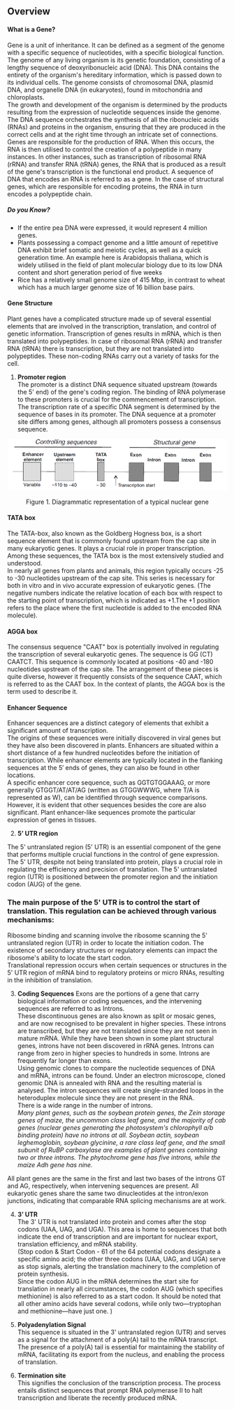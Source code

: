 ## Overview

#### What is a Gene?

Gene is a unit of inheritance. It can be defined as a segment of the genome with a specific sequence of nucleotides, with a specific biological function.  
The genome of any living organism is its genetic foundation, consisting of a lengthy sequence of deoxyribonucleic acid (DNA). This DNA contains the entirety of the organism's hereditary information, which is passed down to its individual cells. The genome consists of chromosomal DNA, plasmid DNA, and organelle DNA (in eukaryotes), found in mitochondria and chloroplasts.  
The growth and development of the organism is determined by the products resulting from the expression of nucleotide sequences inside the genome. The DNA sequence orchestrates the synthesis of all the ribonucleic acids (RNAs) and proteins in the organism, ensuring that they are produced in the correct cells and at the right time through an intricate set of connections.   
Genes are responsible for the production of RNA. When this occurs, the RNA is then utilised to control the creation of a polypeptide in many instances. In other instances, such as transcription of ribosomal RNA (rRNA) and transfer RNA (tRNA) genes, the RNA that is produced as a result of the gene's transcription is the functional end product. A sequence of DNA that encodes an RNA is referred to as a gene. In the case of structural genes, which are responsible for encoding proteins, the RNA in turn encodes a polypeptide chain. 

##### Do you Know?
-	If the entire pea DNA were expressed, it would represent 4 million genes. 
-	Plants possessing a compact genome and a little amount of repetitive DNA exhibit brief somatic and meiotic cycles, as well as a quick generation time.
An example here is Arabidopsis thaliana, which is widely utilised in the field of plant molecular biology due to its low DNA content and short generation period of five weeks
-	Rice has a relatively small genome size of 415 Mbp, in contrast to wheat which has a much larger genome size of 16 billion base pairs. 

#### Gene Structure 
Plant genes have a complicated structure made up of several essential elements that are involved in the transcription, translation, and control of genetic information.
Transcription of genes results in mRNA, which is then translated into polypeptides. In case of ribosomal RNA (rRNA) and transfer RNA (tRNA) there is transcription, but they are not translated into polypeptides. These non-coding RNAs carry out a variety of tasks for the cell.

1.	**Promoter region**   
The promoter is a distinct DNA sequence situated upstream (towards the 5' end) of the gene's coding region. The binding of RNA polymerase to these promoters is crucial for the commencement of transcription.
The transcription rate of a specific DNA segment is determined by the sequence of bases in its promoter. The DNA sequence at a promoter site differs among genes, although all promoters possess a consensus sequence. 

<div align="center">
<img src="./images/Fig 1.png" class="img-fluid">
<p>Figure 1. Diagrammatic representation of a typical nuclear gene </p>
</div>

#### TATA box 
The TATA-box, also known as the Goldberg Hogness box, is a short sequence element that is commonly found upstream from the cap site in many eukaryotic genes. It plays a crucial role in proper transcription. Among these sequences, the TATA box is the most extensively studied and understood.   
In nearly all genes from plants and animals, this region typically occurs -25 to -30 nucleotides upstream of the cap site. This series is necessary for both in vitro and in vivo accurate expression of eukaryotic genes. 
(The negative numbers indicate the relative location of each box with respect to the starting point of transcription, which is indicated as +1.The +1 position refers to the place where the first nucleotide is added to the encoded RNA molecule).

#### AGGA box
The consensus sequence "CAAT" box is potentially involved in regulating the transcription of several eukaryotic genes.
The sequence is GG (CT) CAATCT. This sequence is commonly located at positions -40 and -180 nucleotides upstream of the cap site. The arrangement of these pieces is quite diverse, however it frequently consists of the sequence CAAT, which is referred to as the CAAT box. In the context of plants, the AGGA box is the term used to describe it. 

#### Enhancer Sequence
Enhancer sequences are a distinct category of elements that exhibit a significant amount of transcription.  
The origins of these sequences were initially discovered in viral genes but they have also been discovered in plants. Enhancers are situated within a short distance of a few hundred nucleotides before the initiation of transcription. While enhancer elements are typically located in the flanking sequences at the 5′ ends of genes, they can also be found in other locations.  
A specific enhancer core sequence, such as GGTGTGGAAAG, or more generally GTGGT/AT/AT/AG (written as GTGGWWWG, where T/A is represented as W), can be identified through sequence comparisons. However, it is evident that other sequences besides the core are also significant. Plant enhancer-like sequences promote the particular expression of genes in tissues. 

2. **5’ UTR region**   

The 5' untranslated region (5' UTR) is an essential component of the gene that performs multiple crucial functions in the control of gene expression. The 5' UTR, despite not being translated into protein, plays a crucial role in regulating the efficiency and precision of translation. The 5' untranslated region (UTR) is positioned between the promoter region and the initiation codon (AUG) of the gene.  

### The main purpose of the 5' UTR is to control the start of translation. This regulation can be achieved through various mechanisms:

Ribosome binding and scanning involve the ribosome scanning the 5' untranslated region (UTR) in order to locate the initiation codon. The existence of secondary structures or regulatory elements can impact the ribosome's ability to locate the start codon.  
Translational repression occurs when certain sequences or structures in the 5' UTR region of mRNA bind to regulatory proteins or micro RNAs, resulting in the inhibition of translation.

3.	**Coding Sequences** 
Exons are the portions of a gene that carry biological information or coding sequences, and the intervening sequences are referred to as Introns.   
These discontinuous genes are also known as split or mosaic genes, and are now recognised to be prevalent in higher species. These introns are transcribed, but they are not translated since they are not seen in mature mRNA. While they have been shown in some plant structural genes, introns have not been discovered in rRNA genes. Introns can range from zero in higher species to hundreds in some. Introns are frequently far longer than exons.   
Using genomic clones to compare the nucleotide sequences of DNA and mRNA, introns can be found. Under an electron microscope, cloned genomic DNA is annealed with RNA and the resulting material is analysed. The intron sequences will create single-stranded loops in the heteroduplex molecule since they are not present in the RNA.  
There is a wide range in the number of introns.   
*Many plant genes, such as the soybean protein genes, the Zein storage genes of maize, the uncommon class leaf gene, and the majority of cab genes (nuclear genes generating the photosystem's chlorophyll a/b binding protein) have no introns at all.*
*Soybean actin, soybean leghemoglobin, soybean glycinine, a rare class leaf gene, and the small subunit of RuBP carboxylase are examples of plant genes containing two or three introns. The phytochrome gene has five introns, while the maize Adh gene has nine.*

All plant genes are the same in the first and last two bases of the introns GT and AG, respectively, when intervening sequences are present. All eukaryotic genes share the same two dinucleotides at the intron/exon junctions, indicating that comparable RNA splicing mechanisms are at work. 

4.	**3’ UTR**  
The 3' UTR is not translated into protein and comes after the stop codons (UAA, UAG, and UGA). This area is home to sequences that both indicate the end of transcription and are important for nuclear export, translation efficiency, and mRNA stability.  
(Stop codon & Start Codon - 61 of the 64 potential codons designate a specific amino acid; the other three codons (UAA, UAG, and UGA) serve as stop signals, alerting the translation machinery to the completion of protein synthesis.  
Since the codon AUG in the mRNA determines the start site for translation in nearly all circumstances, the codon AUG (which specifies methionine) is also referred to as a start codon. It should be noted that all other amino acids have several codons, while only two—tryptophan and methionine—have just one. )

5.	**Polyadenylation Signal**   
This sequence is situated in the 3' untranslated region (UTR) and serves as a signal for the attachment of a poly(A) tail to the mRNA transcript. The presence of a poly(A) tail is essential for maintaining the stability of mRNA, facilitating its export from the nucleus, and enabling the process of translation.

6.	**Termination site**  
This signifies the conclusion of the transcription process. The process entails distinct sequences that prompt RNA polymerase II to halt transcription and liberate the recently produced mRNA.
